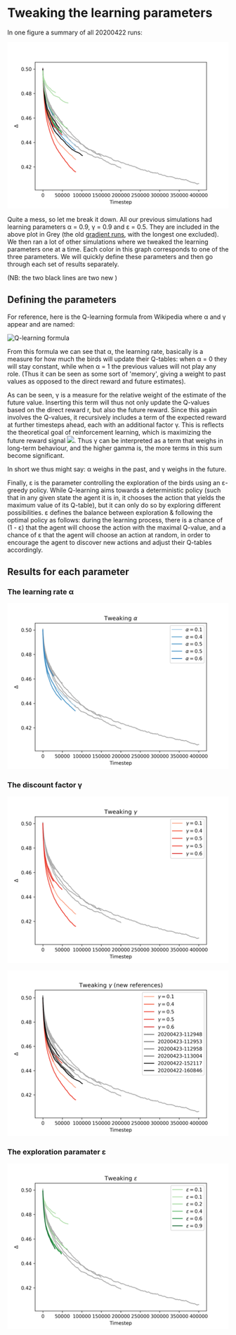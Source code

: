 # Tweaking the learning parameters

In one figure a summary of all 20200422 runs:

![](Delta_all.png)

Quite a mess, so let me break it down. All our previous simulations had learning parameters α = 0.9, γ = 0.9 and ε = 0.5. They are included in the above plot in Grey (the old [gradient runs](../20200420/observations.md), with the longest one excluded). We then ran a lot of other simulations where we tweaked the learning parameters one at a time. Each color in this graph corresponds to one of the three parameters. We will quickly define these parameters and then go through each set of results separately.

(NB: the two black lines are two new )

## Defining the parameters

For reference, here is the Q-learning formula from Wikipedia where α and γ appear and are named:

![Q-learning formula](https://wikimedia.org/api/rest_v1/media/math/render/svg/678cb558a9d59c33ef4810c9618baf34a9577686)

From this formula we can see that α, the learning rate, basically is a measure for how much the birds will update their Q-tables: when α = 0 they will stay constant, while when α = 1 the previous values will not play any role. (Thus it can be seen as some sort of 'memory', giving a weight to past values as opposed to the direct reward and future estimates).

As can be seen, γ is a measure for the relative weight of the estimate of the future value. Inserting this term will thus not only update the Q-values based on the direct reward r, but also the future reward. Since this again involves the Q-values, it recursively includes a term of the expected reward at further timesteps ahead, each with an additional factor γ. This is reflects the theoretical goal of reinforcement learning, which is maximizing the future reward signal <img src="https://render.githubusercontent.com/render/math?math=G_t = \sum_{n = 0}^\infty \gamma^{n} r_{t%2Bn}">. Thus γ can be interpreted as a term that weighs in long-term behaviour, and the higher gamma is, the more terms in this sum become significant.

In short we thus might say: α weighs in the past, and γ weighs in the future.

Finally, ε is the parameter controlling the exploration of the birds using an ε-greedy policy. While Q-learning aims towards a deterministic policy (such that in any given state the agent it is in, it chooses the action that yields the maximum value of its Q-table), but it can only do so by exploring different possibilities. ε defines the balance between exploration & following the optimal policy as follows: during the learning process, there is a chance of (1 - ε) that the agent will choose the action with the maximal Q-value, and a chance of ε that the agent will choose an action at random, in order to encourage the agent to discover new actions and adjust their Q-tables accordingly.

## Results for each parameter

### The learning rate α

![Alpha](Delta_alpha.png)

### The discount factor γ

![Gamma](Delta_gamma.png)

![Gamma with new references](Delta_gamma_new_refs.png)

### The exploration paramater ε

![Delta](Delta_epsilon.png)
